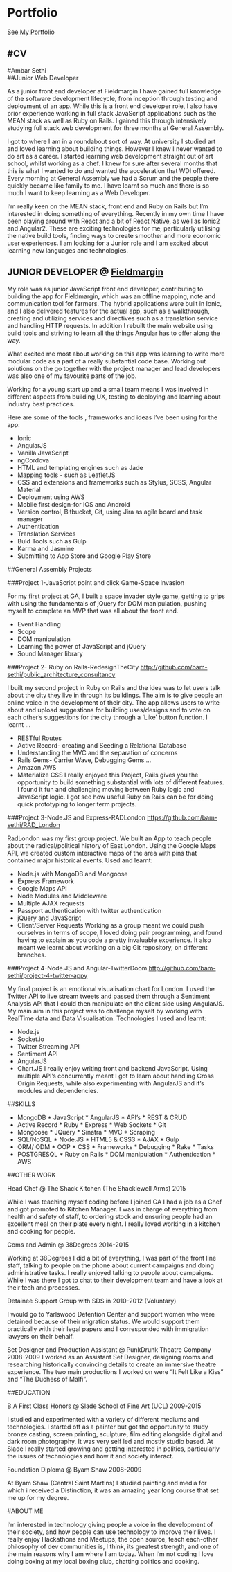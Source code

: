 # Portfolio

[See My Portfolio](http://bam-sethi.github.io/profile/)

#CV
---
#Ambar Sethi			    
##Junior Web Developer

As a junior front end developer at Fieldmargin I have gained full knowledge of the software development lifecycle, from inception through testing and deployment of an app.  While this is a front end developer role, I also have prior experience working in full stack JavaScript applications such as the MEAN stack as well as Ruby on Rails. I gained this through intensively studying  full stack web development for three months at General Assembly. 

I got to where I am in a roundabout sort of way. At university I studied art and loved learning about building things. However I knew I never wanted to do art as a career. I started learning web development straight out of art school, whilst working as a chef. I knew for sure after several months that this is what I wanted to do and wanted the acceleration that WDI offered.  Every morning at General Assembly  we had a Scrum and the people there quickly became like family to me. I have learnt so much and there is so much I want to keep learning as a Web Developer. 

I’m really keen on the MEAN stack, front end and Ruby on Rails but I’m interested in doing something of everything.  Recently in my own time I have been playing around with React and a bit of React Native, as well as  Ionic2 and Angular2.  These are exciting technologies for me, particularly utilising the native build tools, finding ways to create smoother and more economic user experiences. I am looking for a Junior role and I am excited about learning new languages and technologies.


## JUNIOR DEVELOPER @ [Fieldmargin](http://fieldmargin.com/)

My role was as junior JavaScript front end developer, contributing to building the app for Fieldmargin, which was an offline mapping, note and communication tool for farmers. The hybrid applications were built in Ionic, and I also delivered features for the actual app, such as a walkthrough, creating and utilizing services and directives such as a translation service and handling HTTP requests. In addition I rebuilt the main website using build tools and striving to learn all the things Angular has to offer along the way.

What excited me most about working on this app was learning to write more modular code as a part of a really substantial code base. Working out solutions on the go together with the project manager and lead developers was also one of my favourite parts of the job.

Working for a young start up and a small team means I was involved in different aspects from building,UX, testing to deploying and learning about industry best practices.

Here are some of the tools , frameworks and ideas I’ve been using for the app:
- Ionic
- AngularJS
- Vanilla JavaScript
- ngCordova
- HTML and templating engines such as Jade
- Mapping tools - such as  LeafletJS
- CSS and extensions and frameworks such as Stylus, SCSS, Angular Material
- Deployment using AWS
- Mobile first design-for IOS and Android
- Version control, Bitbucket, Git, using Jira as agile board and task manager
- Authentication
- Translation Services
- Buld Tools such as Gulp
- Karma and Jasmine
- Submitting to App Store and Google Play Store

##General Assembly Projects

###Project 1-JavaScript point and click Game-Space Invasion

For my first project at GA, I built a space invader style game, getting to grips with using the fundamentals of jQuery for DOM manipulation, pushing myself to complete an MVP that was all about the front end.
* Event Handling
* Scope
* DOM manipulation
* Learning the power of JavaScript and jQuery
* Sound Manager library

###Project 2- Ruby on Rails-RedesignTheCity
http://github.com/bam-sethi/public_architecture_consultancy

I built my second project in Ruby on Rails and the idea was to let users talk about the city they live in through its buildings.  The aim is to give people an online voice in the development of their city.  The app allows users to write about and upload suggestions for building uses/designs and to vote on each other’s suggestions for the city through a ‘Like’ button function. 
I learnt …
* RESTful Routes
* Active Record- creating and Seeding a Relational Database
* Understanding the MVC and the separation of concerns
* Rails Gems- Carrier Wave, Debugging Gems …
* Amazon AWS  
* Materialize CSS 
I really enjoyed this Project, Rails gives you the opportunity to build something substantial with lots of different features. I found it fun and challenging moving between Ruby logic and JavaScript logic. I got see how useful Ruby on Rails can be for doing quick prototyping to longer term projects.

###Project 3-Node.JS and Express-RADLondon
https://github.com/bam-sethi/RAD_London 

RadLondon was my first group project. We built an App to teach people about the radical/political history of East London. Using the Google Maps API, we created custom interactive maps of the area with pins that contained major historical events.
 Used and learnt:
* Node.js with MongoDB and Mongoose
* Express Framework
* Google Maps API
* Node Modules and Middleware
* Multiple AJAX requests
* Passport authentication with twitter authentication
* jQuery and JavaScript 
* Client/Server Requests
Working as a group meant we could push ourselves in terms of scope, I loved doing pair programming, and found having to explain as you code a pretty invaluable experience. It also meant we learnt about working on a big Git repository, on different branches.

###Project 4-Node.JS and Angular-TwitterDoom
http://github.com/bam-sethi/project-4-twitter-appy

My final project is an emotional visualisation chart for London.  I used the Twitter API to live stream tweets and passed them through a Sentiment Analysis API that I could then manipulate on the client side using AngularJS.  My main aim in this project was to challenge myself by working with RealTime data and Data Visualisation. 
Technologies I used and learnt:
* Node.js
* Socket.io
* Twitter Streaming API
* Sentiment API
* AngularJS
* Chart.JS
I really enjoy writing front and backend JavaScript. Using multiple API’s concurrently meant I got to learn about handling Cross Origin Requests, while also experimenting with AngularJS and it’s modules and dependencies.

##SKILLS
* MongoDB	* JavaScript	* AngularJS	* API’s	* REST & CRUD
* Active Record	* Ruby	* Express	* Web Sockets	* Git
* Mongoose	* JQuery	* Sinatra	* MVC	* Scraping
* SQL/NoSQL	* Node.JS	* HTML5 & CSS3	* AJAX	* Gulp 
* ORM/ ODM	* OOP	* CSS * Frameworks	* Debugging	* Rake * Tasks
* POSTGRESQL	* Ruby on Rails	* DOM manipulation	* Authentication	* AWS


##OTHER WORK


Head Chef @ The Shack Kitchen (The Shacklewell Arms) 2015

While I was teaching myself coding before I joined GA I had a job as a Chef and got promoted to Kitchen Manager. I was in charge of everything from health and safety of staff, to ordering stock and ensuring people had an excellent meal on their plate every night. I really loved working in a kitchen and cooking for people.


Coms and Admin @ 38Degrees 2014-2015

Working at 38Degrees I did a bit of everything, I was part of the front line staff, talking to people on the phone about current campaigns and doing administrative tasks. I really enjoyed talking to people about campaigns. While I was there I got to chat to their development team and have a look at their tech and processes.


Detainee Support Group with SDS in 2010-2012 (Voluntary)

I would go to Yarlswood Detention Center and support women who were detained because of their migration status. We would support them practically with their legal papers and I corresponded with immigration lawyers on their behalf.


Set Designer and Production Assistant @ PunkDrunk Theatre Company 2008-2009
I worked as an Assistant Set Designer, designing rooms and researching historically convincing details to create an immersive theatre experience. The two main productions I worked on were “It Felt Like a Kiss” and “The Duchess of Malfi”.

##EDUCATION

B.A First Class Honors @ Slade School of Fine Art (UCL) 2009-2015

I studied and experimented with a variety of different mediums and technologies. I started off as a painter but got the opportunity to study bronze casting, screen printing, sculpture, film editing alongside digital and dark room photography. It was very self led and mostly studio based. At Slade I really started growing and getting interested in politics, particularly the issues of technologies and how it and society interact. 


Foundation Diploma @ Byam Shaw 2008-2009

At Byam Shaw (Central Saint Martins) I studied painting and media for which i received a Distinction, it was an amazing year long course that set me up for my degree.

#ABOUT ME

I’m interested in technology giving people a voice in the development of their society, and how people can use technology to improve their lives. I really enjoy Hackathons and Meetups; the open source, teach each-other philosophy of dev communities is, I think, its greatest strength, and one of the main reasons why I am where I am today. When I’m not coding I love doing boxing at my local boxing club, chatting politics and cooking.
